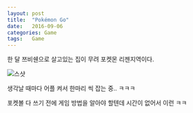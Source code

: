 ```yaml
---
layout:	post
title:	"Pokémon Go"
date:	2016-09-06
categories:	Game
tags:	Game
---
```


한 달 쯔비쉔으로 살고있는 집이 무려 포켓몬 리젠지역이다.




![스샷](https://c8.staticflickr.com/9/8382/29404220071_322b24b066_b.jpg)


생각날 때마다 어플 켜서 한마리 씩 잡는 중.. ㅋㅋㅋ

포켓볼 다 쓰기 전에 게임 방법을 알아야 할텐데 시간이 없어서 이런 ㅋㅋ